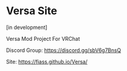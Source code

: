 # Versa Site

[in development]

Versa Mod Project For VRChat

Discord Group: https://discord.gg/sbV6g7BnsQ

Site: https://fiass.github.io/Versa/
